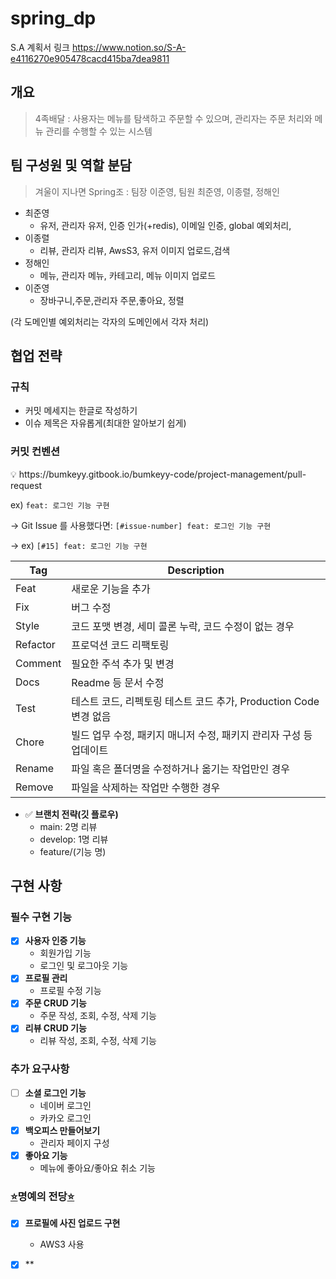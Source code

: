 # spring_dp

S.A 계획서 링크
https://www.notion.so/S-A-e4116270e905478cacd415ba7dea9811


## 개요 
> 4족배달 : 사용자는 메뉴를 탐색하고 주문할 수 있으며, 관리자는 주문 처리와 메뉴 관리를 수행할 수 있는 시스템

## 팀 구성원 및 역할 분담 
> 겨울이 지나면 Spring조 : 팀장 이준영, 팀원 최준영, 이종렬, 정해인     

* 최준영
  * 유저, 관리자 유저, 인증 인가(+redis), 이메일 인증, global 예외처리, 
* 이종렬
  * 리뷰, 관리자 리뷰, AwsS3, 유저 이미지 업로드,검색
* 정해인
  * 메뉴, 관리자 메뉴, 카테고리, 메뉴 이미지 업로드
* 이준영
  * 장바구니,주문,관리자 주문,좋아요, 정렬

(각 도메인별 예외처리는 각자의 도메인에서 각자 처리)
 

## 협업 전략

### 규칙

- 커밋 메세지는 한글로 작성하기
- 이슈 제목은 자유롭게(최대한 알아보기 쉽게)

### 커밋 컨벤션

<aside>
💡 https://bumkeyy.gitbook.io/bumkeyy-code/project-management/pull-request

</aside>

ex) `feat: 로그인 기능 구현`

→ Git Issue 를 사용했다면: `[#issue-number] feat: 로그인 기능 구현`

→ ex) `[#15] feat: 로그인 기능 구현`

| Tag | Description |
| --- | --- |
| Feat | 새로운 기능을 추가 |
| Fix | 버그 수정 |
| Style | 코드 포맷 변경, 세미 콜론 누락, 코드 수정이 없는 경우 |
| Refactor | 프로덕션 코드 리팩토링 |
| Comment | 필요한 주석 추가 및 변경 |
| Docs | Readme 등 문서 수정 |
| Test | 테스트 코드, 리펙토링 테스트 코드 추가, Production Code 변경 없음 |
| Chore | 빌드 업무 수정, 패키지 매니저 수정, 패키지 관리자 구성 등 업데이트  |
| Rename | 파일 혹은 폴더명을 수정하거나 옮기는 작업만인 경우 |
| Remove | 파일을 삭제하는 작업만 수행한 경우 |
- ✅ **브랜치 전략(깃 플로우)**
    - main: 2명 리뷰
    - develop: 1명 리뷰
    - feature/(기능 명)
 
## 구현 사항 

### **필수 구현 기능**

- [x]  **사용자 인증 기능**
    - 회원가입 기능
    - 로그인 및 로그아웃 기능
- [x]  **프로필 관리**
    - 프로필 수정 기능
- [x]  **주문 CRUD 기능**
    - 주문 작성, 조회, 수정, 삭제 기능
- [x]  **리뷰 CRUD 기능**
    - 리뷰 작성, 조회, 수정, 삭제 기능 


### **추가 요구사항**

- [ ]  **소셜 로그인 기능**
    - 네이버 로그인
    - 카카오 로그인
- [x] **백오피스 만들어보기**
    - 관리자 페이지 구성
- [x]  **좋아요 기능**
    - 메뉴에 좋아요/좋아요 취소 기능


### [⭐](https://emojipedia.org/star/)명예의 전당[⭐](https://emojipedia.org/star/)

- [x] **프로필에 사진 업로드 구현**
    - AWS3 사용
- [x] ** 
     
